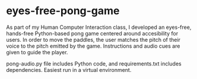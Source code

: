 # eyes-free-pong-game

As part of my Human Computer Interaction class, I developed an eyes-free, hands-free Python-based pong game centered around accesibility for users. 
In order to move the paddles, the user matches the pitch of their voice to the pitch emitted by the game. Instructions and audio cues 
are given to guide the player.

pong-audio.py file includes Python code, and requirements.txt includes dependencies. Easiest run in a virtual environment.
